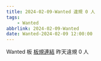 ```yaml
---
title: 2024-02-09-Wanted 違規 0 人
tags:
    - Wanted
abbrlink: 2024-02-09-Wanted
date: Wanted-2024-02-09 12:00:00
---
```

Wanted 板 [板規連結](https://www.ptt.cc/bbs/Wanted/M.1608829773.A.D3B.html)
昨天違規 0 人
